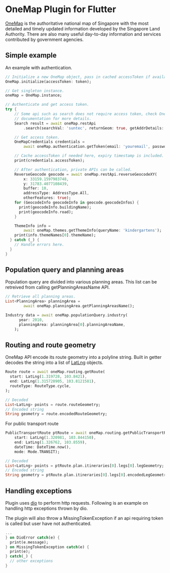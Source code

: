 # OneMap Plugin for Flutter

[OneMap](https://www.onemap.sg/home/) is the authoritative national map of Singapore with the most detailed and timely updated information developed by the Singapore Land Authority. There are also many useful day-to-day information and services contributed by government agencies.

## Simple example
An example with authentication.

```dart
// Initialize a new OneMap object, pass in cached accessToken if available.
OneMap.initialize(accessToken: token);

// Get singleton instance.
oneMap = OneMap.instance;

// Authenticate and get access token.
try {
    // Some api such as search does not require access token, check OneMap
    // documentation for more details.
    Search result = await oneMap.restApi
        .search(searchVal: 'suntec', returnGeom: true, getAddrDetails: true);

    // Get access token.
    OneMapCredentials credentials =
        await oneMap.authentication.getToken(email: 'youremail', password: 'yourpassword');

    // Cache accessToken if needed here, expiry timestamp is included.
    print(credentials.accessToken);

    // After authentication, private APIs can be called.
    ReverseGeocode geocode = await oneMap.restApi.reverseGeocodeXY(
        x: 33159.1597983748,
        y: 31783.4077108439,
        buffer: 10,
        addressType: AddressType.All,
        otherFeatures: true);
    for (GeocodeInfo geocodeInfo in geocode.geocodeInfos) {
      print(geocodeInfo.buildingName);
      print(geocodeInfo.road);
    }

    ThemeInfo info =
        await oneMap.themes.getThemeInfo(queryName: 'kindergartens');
    print(info.themeNames[0].themeName);
  } catch (_) {
    // Handle errors here.
  }
}
```

## Population query and planning areas
Population query are divided into various planning areas. This list can be
retreived from calling getPlanningAreasName API.

```dart
// Retrieve all planning areas.
List<PlanningArea> planningArea =
        await oneMap.planningArea.getPlanningAreasName();

Industry data = await oneMap.populationQuery.industry(
      year: 2010,
      planningArea: planningArea[0].planningAreaName,
    );
```

## Routing and route geometry
OneMap API encode its route geometry into a polyline string. Built in getter
decodes the string into a list of [LatLng](https://pub.dev/packages/latlng) objects.

``` dart
Route route = await oneMap.routing.getRoute(
  start: LatLng(1.319728, 103.8421),
  end: LatLng(1.315728905, 103.8121581),
  routeType: RouteType.cycle,
);

// Decoded
List<LatLng> points = route.routeGeometry;
// Encoded string
String geometry = route.encodedRouteGeometry;

```

For public transport route
```dart
PublicTransportRoute ptRoute = await oneMap.routing.getPublicTransportRoute(
    start: LatLng(1.320981, 103.844150),
    end: LatLng(1.326762, 103.8559),
    dateTime: DateTime.now(),
    mode: Mode.TRANSIT);

// Decoded
List<LatLng> points = ptRoute.plan.itineraries[0].legs[0].legGeometry;
// Encoded string
String geometry = ptRoute.plan.itineraries[0].legs[0].encodedLegGeometry.points;
```

## Handling exceptions
Plugin uses [dio](https://pub.dev/packages/dio) to perform http requests.
Following is an example on handling http exceptions thrown by dio.

The plugin will also throw a MissingTokenException if an api requiring token is
called but user have not authenticated.

```dart
...
} on DioError catch(e) {
  print(e.message);
} on MissingTokenException catch(e) {
  print(e);
} catch(_) {
  // other exceptions
}

```
